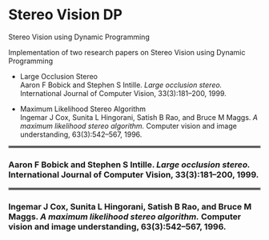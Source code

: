 # Stereo Vision DP
Stereo Vision using Dynamic Programming

Implementation of two research papers on Stereo Vision using Dynamic Programming

- Large Occlusion Stereo \
Aaron F Bobick and Stephen S Intille. *Large occlusion stereo.* International Journal of Computer Vision, 33(3):181–200, 1999.

- Maximum Likelihood Stereo Algorithm \
Ingemar J Cox, Sunita L Hingorani, Satish B Rao, and Bruce M Maggs. *A maximum likelihood stereo algorithm.* Computer vision and image understanding, 63(3):542–567, 1996.

<hr style="border:2px solid gray"> </hr>

### Aaron F Bobick and Stephen S Intille. *Large occlusion stereo.* International Journal of Computer Vision, 33(3):181–200, 1999.



<hr style="border:2px solid gray"> </hr>

### Ingemar J Cox, Sunita L Hingorani, Satish B Rao, and Bruce M Maggs. *A maximum likelihood stereo algorithm.* Computer vision and image understanding, 63(3):542–567, 1996.